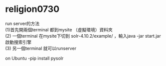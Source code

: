 # religion0730

run server的方法<br>
(1)首先開兩個terminal 都到mysite （虛擬環境）資料夾<br>
(2) 一個terminal 在mysite下切到 solr-4.10.2/example/ ，輸入java -jar start.jar啟動搜索引擎<br>
(3) 另一個terminal 就可以runserver<br>

on Ubuntu
-pip install pysolr
